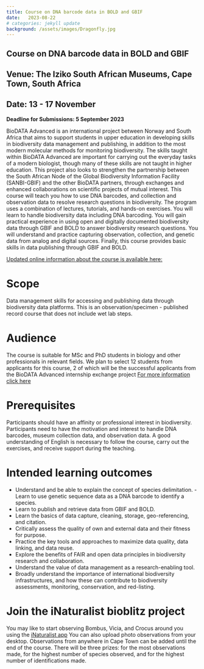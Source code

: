 ```yaml
---
title: Course on DNA barcode data in BOLD and GBIF
date:   2023-08-22
# categories: jekyll update
background: /assets/images/Dragonfly.jpg
---
```


## Course on DNA barcode data in BOLD and GBIF

## Venue: The Iziko South African Museums, Cape Town, South Africa

## Date: 13 - 17 November
**Deadline for Submissions: 5 September 2023** 

BioDATA Advanced is an international project between Norway and South Africa that aims to support students in upper education in developing skills in biodiversity data management and publishing, 
in addition to the most modern molecular methods for monitoring biodiversity. The skills taught within BioDATA Advanced are important for carrying out the everyday tasks of a modern biologist,
though many of these skills are not taught in higher education. 
This project also looks to strengthen the partnership between the South African Node of the Global Biodiversity Information Facility (SANBI-GBIF) and the other BioDATA partners,
through exchanges and enhanced collaborations on scientific projects of mutual interest. 
This course will teach you how to use DNA barcodes, and collection and observation data to resolve research questions in biodiversity. The program uses a combination of lectures, tutorials,
and hands-on exercises. You will learn to handle biodiversity data including DNA barcoding. You will gain practical experience in using open and digitally documented biodiversity data
through GBIF and BOLD to answer biodiversity research questions. You will understand and practice capturing observation, collection, and genetic data from analog and digital sources. 
Finally, this course provides basic skills in data publishing through GBIF and BOLD.

[Updated online information about the course is available here:]( https://www.nhm.uio.no/english/research/projects/biodata-advanced/activities/2023-cape-town.html)

# Scope 
Data management skills for accessing and publishing data through biodiversity data platforms. This is an observation/specimen - published record course that does not include wet lab steps. 

# Audience
The course is suitable for MSc and PhD students in biology and other professionals in relevant fields. We plan to select 12 students from applicants for this course, 2 of which will be the successful applicants from the BioDATA Advanced internship exchange project
[For more information click here](https://www.nhm.uio.no/english/research/projects/biodata-advanced/activities/interns-to-oslo-2023.html) 

# Prerequisites 
Participants should have an affinity or professional interest in biodiversity. Participants need to have the motivation and interest to handle DNA barcodes, museum collection data, and observation data. A good understanding of English is necessary to follow the course, carry out the exercises, and receive support during the teaching. 

# Intended learning outcomes 

- Understand and be able to explain the concept of species delimitation. 
-Learn to use genetic sequence data as a DNA barcode to identify a species. 
- Learn to publish and retrieve data from GBIF and BOLD. 
- Learn the basics of data capture, cleaning, storage, geo-referencing, and citation. 
- Critically assess the quality of own and external data and their fitness for purpose. 
- Practice the key tools and approaches to maximize data quality, data linking, and data reuse. 
- Explore the benefits of FAIR and open data principles in biodiversity research and collaboration. 
- Understand the value of data management as a research-enabling tool. 
- Broadly understand the importance of international biodiversity infrastructures, and how these can contribute to biodiversity assessments, monitoring, conservation, and red-listing.

# Join the iNaturalist bioblitz project 
You may like to start observing Bombus, Vicia, and Crocus around you using the [iNaturalist app](https://www.inaturalist.org/) 
You can also upload photo observations from your desktop. Observations from anywhere in Cape Town can be added until the end of the course. There will be three prizes: for the most observations made, for the highest number of species observed, and for the highest number of identifications made. 






